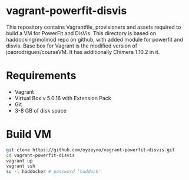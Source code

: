 # vagrant-powerfit-disvis
This repository contains Vagrantfile, provisioners and assets required to build a VM for PowerFit and DisVis. 
This directory is based on haddocking/molmod repo on github, with added module for powerfit and disvis.
Base box for Vagrant is the modified version of joaorodrigues/courseVM. It has additionally Chimera 1.10.2 in it.

# Requirements
* Vagrant
* Virtual Box v 5.0.16 with Extension Pack
* Git
* 3-8 GB of disk space

# Build VM
```bash
git clone https://github.com/oyzeyno/vagrant-powerfit-disvis.git
cd vagrant-powerfit-disvis
vagrant up
vagrant ssh
su -l haddocker # password 'haddock'
```



